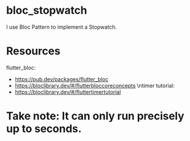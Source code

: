 # bloc_stopwatch

I use Bloc Pattern to implement a Stopwatch.

# Resources
flutter_bloc: 
  - https://pub.dev/packages/flutter_bloc
  - https://bloclibrary.dev/#/flutterbloccoreconcepts
\ntimer tutorial: 
  - https://bloclibrary.dev/#/fluttertimertutorial
  
# Take note: It can only run precisely up to seconds.
